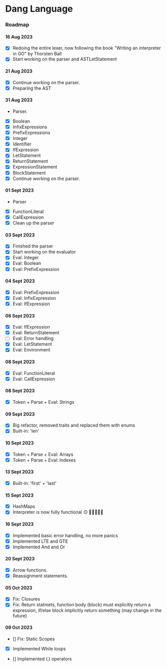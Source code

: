 # Dang Language

### Roadmap

#### 16 Aug 2023

- [x] Redoing the entire lexer, now following the book "Writing an interpreter in GO" by Thorsten Ball
- [x] Start working on the parser and ASTLetStatement

#### 21 Aug 2023

- [x] Continue working on the parser.
- [x] Preparing the AST

#### 31 Aug 2023

- Parser.
- [x] Boolean
- [x] InfixExpressions
- [x] PrefixExpressions
- [x] Integer
- [x] Identifier
- [x] IfExpression
- [x] LetStatement
- [x] ReturnStatement
- [x] ExpressionStatement
- [x] BlockStatement
- [x] Continue working on the parser.

#### 01 Sept 2023

- Parser
- [x] FunctionLiteral
- [x] CallExpression
- [x] Clean up the parser

#### 03 Sept 2023

- [x] Finished the parser
- [x] Start working on the evaluator
- [x] Eval: Integer
- [x] Eval: Boolean
- [x] Eval: PrefixExpression

#### 04 Sept 2023

- [x] Eval: PrefixExpression
- [x] Eval: InfixExpression
- [x] Eval: IfExpression

#### 06 Sept 2023

- [x] Eval: IfExpression
- [x] Eval: ReturnStatement
- [ ] Eval: Error handling
- [x] Eval: LetStatement
- [x] Eval: Environment

#### 08 Sept 2023

- [x] Eval: FunctionLiteral
- [x] Eval: CallExpression

#### 08 Sept 2023

- [x] Token + Parse + Eval: Strings

#### 09 Sept 2023

- [x] Big refactor, removed traits and replaced them with enums
- [x] Built-in: 'len'

#### 10 Sept 2023

- [x] Token + Parse + Eval: Arrays
- [x] Token + Parse + Eval: Indexes

#### 13 Sept 2023

- [x] Built-in: 'first' + 'last'

#### 15 Sept 2023

- [x] HashMaps
- [x] Interpreter is now fully functional :D 🎉🎉🎉🎉🎉

#### 16 Sept 2023

- [x] Implemented basic error handling, no more panics
- [x] Implemented LTE and GTE
- [x] Implemented And and Or

#### 20 Sept 2023

- [x] Arrow functions.
- [x] Reassignment statements.

#### 05 Oct 2023

- [x] Fix: Closures
- [x] Fix: Return statmets, function body (block) must explicitly return a expression, if/else block implicitly return something (may change in the future)

#### 09 Oct 2023

- [] Fix: Static Scopes
- [x] Implemented While loops
- [] Implemented (.) operators
